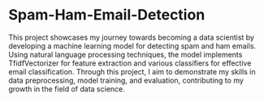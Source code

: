 # Spam-Ham-Email-Detection

This project showcases my journey towards becoming a data scientist by developing a machine learning model for detecting spam and ham emails. Using natural language processing techniques, the model implements TfidfVectorizer for feature extraction and various classifiers for effective email classification. Through this project, I aim to demonstrate my skills in data preprocessing, model training, and evaluation, contributing to my growth in the field of data science.
